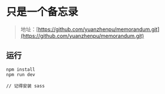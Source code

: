 ﻿# 只是一个备忘录

> 地址：[https://github.com/yuanzhenpu/memorandum.git](https://github.com/yuanzhenpu/memorandum.git)

## 运行

	npm install
	npm run dev

	// 记得安装 sass